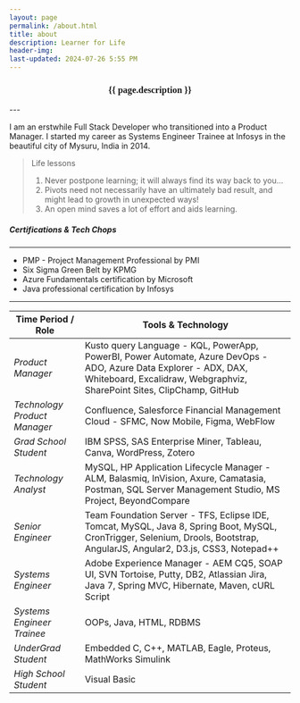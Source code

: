 ```yaml
---
layout: page
permalink: /about.html
title: about
description: Learner for Life
header-img: 
last-updated: 2024-07-26 5:55 PM
---
```


<h3 class="mx-auto" style="font-family:Courgette; text-align: center">{{ page.description }}</h3>
---

I am an erstwhile Full Stack Developer who transitioned into a Product Manager. I started my career as Systems Engineer Trainee at Infosys in the beautiful city of Mysuru, India in 2014.

> Life lessons
> 1. Never postpone learning; it will always find its way back to you...
> 2. Pivots need not necessarily have an ultimately bad result, and might lead to growth in unexpected ways!
> 3. An open mind saves a lot of effort and aids learning.

##### Certifications & Tech Chops
---
* PMP - Project Management Professional by PMI
* Six Sigma Green Belt by KPMG
* Azure Fundamentals certification by Microsoft
* Java professional certification by Infosys

---

| Time Period / Role | Tools & Technology |
|-------------|--------------------|
|_Product Manager_| Kusto query Language - KQL, PowerApp, PowerBI, Power Automate, Azure DevOps - ADO, Azure Data Explorer - ADX, DAX, Whiteboard, Excalidraw, Webgraphviz, SharePoint Sites, ClipChamp, GitHub |
|_Technology Product Manager_| Confluence, Salesforce Financial Management Cloud - SFMC, Now Mobile, Figma, WebFlow|
|_Grad School Student_| IBM SPSS, SAS Enterprise Miner, Tableau, Canva, WordPress, Zotero |
|_Technology Analyst_| MySQL, HP Application Lifecycle Manager - ALM, Balasmiq, InVision, Axure, Camatasia, Postman, SQL Server Management Studio, MS Project, BeyondCompare |
|_Senior Engineer_| Team Foundation Server - TFS, Eclipse IDE, Tomcat, MySQL, Java 8, Spring Boot, MySQL, CronTrigger, Selenium, Drools, Bootstrap, AngularJS, Angular2, D3.js, CSS3, Notepad++ |
|_Systems Engineer_| Adobe Experience Manager - AEM CQ5, SOAP UI, SVN Tortoise, Putty, DB2, Atlassian Jira, Java 7, Spring MVC, Hibernate, Maven, cURL Script|
|_Systems Engineer Trainee_| OOPs, Java, HTML, RDBMS |
|_UnderGrad Student_| Embedded C, C++, MATLAB, Eagle, Proteus, MathWorks Simulink |
|_High School Student_| Visual Basic |
